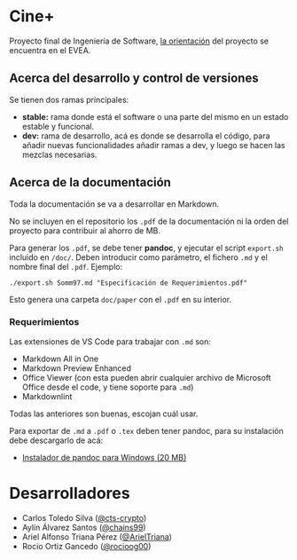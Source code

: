 # Cine+

Proyecto final de Ingeniería de Software, [la orientación](https://evea.uh.cu/mod/resource/view.php?id=11766) del proyecto se encuentra en el EVEA.

## Acerca del desarrollo y control de versiones

Se tienen dos ramas principales:

* **stable:** rama donde está el software o una parte del mismo en un estado estable y funcional.
* **dev:** rama de desarrollo, acá es donde se desarrolla el código, para añadir nuevas funcionalidades añadir ramas a dev, y luego se hacen las mezclas necesarias.


## Acerca de la documentación

Toda la documentación se va a desarrollar en Markdown.

No se incluyen en el repositorio los `.pdf` de la documentación ni la orden del proyecto para contribuir al ahorro de MB. 

Para generar los `.pdf`, se debe tener **pandoc**, y ejecutar el script `export.sh` incluido en `/doc/`. Deben introducir como parámetro, el fichero `.md` y el nombre final del `.pdf`. Ejemplo:

```
./export.sh Somm97.md "Especificación de Requerimientos.pdf"
```

Esto genera una carpeta `doc/paper` con el `.pdf` en su interior.

### Requerimientos

Las extensiones de VS Code para trabajar  con `.md` son:

* Markdown All in One
* Markdown Preview Enhanced
* Office Viewer (con esta pueden abrir cualquier archivo de Microsoft Office desde el code, y tiene soporte para `.md`)
* Markdownlint

Todas las anteriores son buenas, escojan cuál usar.

Para exportar de `.md` a `.pdf` o `.tex` deben tener pandoc, para su instalación debe descargarlo de acá:

* [Instalador de pandoc para Windows (20 MB)](https://github.com/jgm/pandoc/releases/download/2.13/pandoc-2.13-windows-x86_64.msi)

# Desarrolladores

* Carlos Toledo Silva ([@cts-crypto](https://github.com/cts-crypto))
* Aylín Álvarez Santos ([@chains99](https://github.com/chains99))
* Ariel Alfonso Triana Pérez ([@ArielTriana](https://github.com/ArielTriana))
* Rocio Ortiz Gancedo ([@rocioog00](https://github.com/rocioog00))